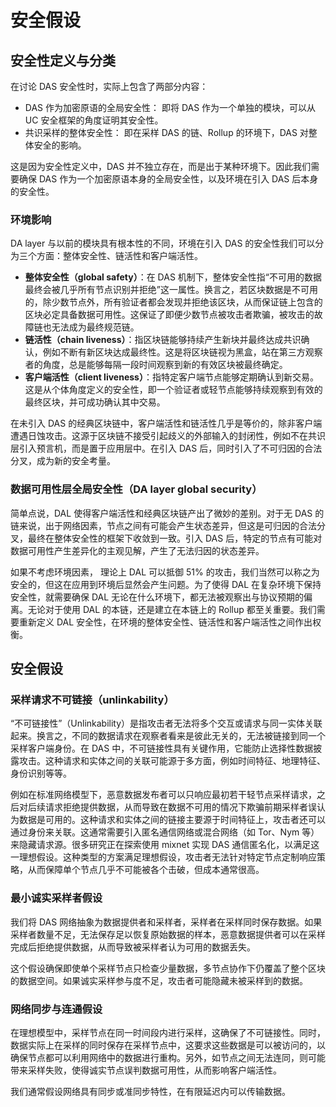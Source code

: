 # 安全假设

## 安全性定义与分类

在讨论 DAS 安全性时，实际上包含了两部分内容：

- DAS 作为加密原语的全局安全性： 即将 DAS 作为一个单独的模块，可以从 UC 安全框架的角度证明其安全性。
- 共识采样的整体安全性： 即在采样 DAS 的链、Rollup 的环境下，DAS 对整体安全的影响。

这是因为安全性定义中，DAS 并不独立存在，而是出于某种环境下。因此我们需要确保 DAS 作为一个加密原语本身的全局安全性，以及环境在引入 DAS 后本身的安全性。

### 环境影响

DA layer 与以前的模块具有根本性的不同，环境在引入 DAS 的安全性我们可以分为三个方面：整体安全性、链活性和客户端活性。

- **整体安全性（global safety）**：在 DAS 机制下，整体安全性指“不可用的数据最终会被几乎所有节点识别并拒绝”这一属性。换言之，若区块数据是不可用的，除少数节点外，所有验证者都会发现并拒绝该区块，从而保证链上包含的区块必定具备数据可用性。这保证了即便少数节点被攻击者欺骗，被攻击的故障链也无法成为最终规范链。
- **链活性（chain liveness）**：指区块链能够持续产生新块并最终达成共识确认，例如不断有新区块达成最终性。这是将区块链视为黑盒，站在第三方观察者的角度，总是能够每隔一段时间观察到新的有效区块被最终确定。
- **客户端活性（client liveness）**：指特定客户端节点能够定期确认到新交易。这是从个体角度定义的安全性，即一个验证者或轻节点能够持续观察到有效的最终区块，并可成功确认其中交易。

在未引入 DAS 的经典区块链中，客户端活性和链活性几乎是等价的，除非客户端遭遇日蚀攻击。这源于区块链不接受引起歧义的外部输入的封闭性，例如不在共识层引入预言机，而是置于应用层中。在引入 DAS 后，同时引入了不可归因的合法分叉，成为新的安全考量。

### **数据可用性层全局安全性（DA layer global security）**

简单点说，DAL 使得客户端活性和经典区块链产出了微妙的差别。对于无 DAS 的链来说，出于网络因素，节点之间有可能会产生状态差异，但这是可归因的合法分叉，最终在整体安全性的框架下收敛到一致。引入 DAS 后，特定的节点有可能对数据可用性产生差异化的主观见解，产生了无法归因的状态差异。

如果不考虑环境因素， 理论上 DAL 可以抵御 51% 的攻击，我们当然可以称之为安全的，但这在应用到环境后显然会产生问题。为了使得 DAL 在复杂环境下保持安全性，就需要确保 DAL 无论在什么环境下，都无法被观察出与协议预期的偏离。无论对于使用 DAL 的本链，还是建立在本链上的 Rollup 都至关重要。我们需要重新定义 DAL 安全性，在环境的整体安全性、链活性和客户端活性之间作出权衡。

## 安全假设

### 采样请求不可链接（unlinkability）

“不可链接性”（Unlinkability）是指攻击者无法将多个交互或请求与同一实体关联起来。换言之，不同的数据请求在观察者看来是彼此无关的，无法被链接到同一个采样客户端身份。在 DAS 中，不可链接性具有关键作用，它能防止选择性数据披露攻击。这种请求和实体之间的关联可能源于多方面，例如时间特征、地理特征、身份识别等等。

例如在标准网络模型下，恶意数据发布者可以只响应最初若干轻节点采样请求，之后对后续请求拒绝提供数据，从而导致在数据不可用的情况下欺骗前期采样者误认为数据是可用的。这种请求和实体之间的链接主要源于时间特征上，攻击者还可以通过身份来关联。这通常需要引入匿名通信网络或混合网络（如 Tor、Nym 等）来隐藏请求源。很多研究正在探索使用 mixnet 实现 DAS 通信匿名化，以满足这一理想假设。这种类型的方案满足理想假设，攻击者无法针对特定节点定制响应策略，从而保障单个节点几乎不可能被各个击破，但成本通常很高。

### 最小诚实采样者假设

我们将 DAS 网络抽象为数据提供者和采样者，采样者在采样同时保存数据。如果采样者数量不足，无法保存足以恢复原始数据的样本，恶意数据提供者可以在采样完成后拒绝提供数据，从而导致被采样者认为可用的数据丢失。

这个假设确保即使单个采样节点只检查少量数据，多节点协作下仍覆盖了整个区块的数据空间。如果诚实采样参与度不足，攻击者可能隐藏未被采样到的数据。

### 网络同步与连通假设

在理想模型中，采样节点在同一时间段内进行采样，这确保了不可链接性。同时，数据实际上在采样的同时保存在采样节点中，这要求这些数据是可以被访问的，以确保节点都可以利用网络中的数据进行重构。另外，如节点之间无法连同，则可能带来采样失败，使得诚实节点误判数据可用性，从而影响客户端活性。

我们通常假设网络具有同步或准同步特性，在有限延迟内可以传输数据。